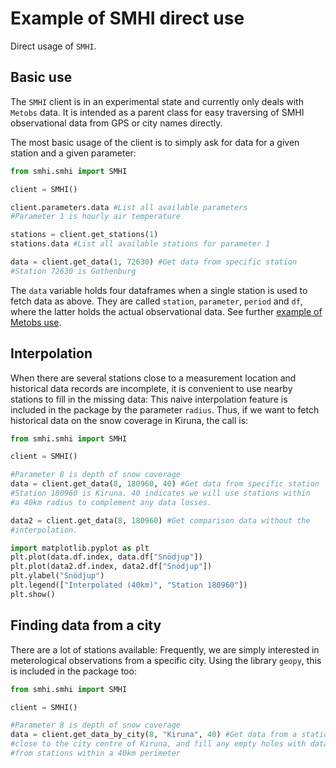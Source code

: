 # Example of SMHI direct use

Direct usage of `SMHI`.

## Basic use

The `SMHI` client is in an experimental state and currently only deals with `Metobs`
data. It is intended as a parent class for easy traversing of SMHI observational
data from GPS or city names directly.

The most basic usage of the client is to simply ask for data for a given station
and a given parameter:

```python
from smhi.smhi import SMHI

client = SMHI()

client.parameters.data #List all available parameters
#Parameter 1 is hourly air temperature

stations = client.get_stations(1) 
stations.data #List all available stations for parameter 1

data = client.get_data(1, 72630) #Get data from specific station
#Station 72630 is Gothenburg
```

The `data` variable holds four dataframes when a single station
is used to fetch data as above.
They are called `station`, `parameter`, `period` and `df`, where the latter holds
the actual observational data. See further
[example of Metobs use](/ifk-smhi/metobs-example/).

## Interpolation

When there are several stations close to a measurement location and historical data
records are incomplete, it is convenient to use nearby stations to fill in the missing
data: This naive interpolation feature is included in the package by the parameter
`radius`. Thus, if we want to fetch historical data on the snow coverage in Kiruna,
the call is:

```python
from smhi.smhi import SMHI

client = SMHI()

#Parameter 8 is depth of snow coverage
data = client.get_data(8, 180960, 40) #Get data from specific station
#Station 180960 is Kiruna. 40 indicates we will use stations within
#a 40km radius to complement any data losses.

data2 = client.get_data(8, 180960) #Get comparison data without the
#interpolation.

import matplotlib.pyplot as plt
plt.plot(data.df.index, data.df["Snödjup"])
plt.plot(data2.df.index, data2.df["Snödjup"])
plt.ylabel("Snödjup")
plt.legend(["Interpolated (40km)", "Station 180960"])
plt.show()
```

## Finding data from a city

There are a lot of stations available: Frequently, we are simply interested
in meterological observations from a specific city. Using the library `geopy`,
this is included in the package too:

```python
from smhi.smhi import SMHI

client = SMHI()

#Parameter 8 is depth of snow coverage
data = client.get_data_by_city(8, "Kiruna", 40) #Get data from a station
#close to the city centre of Kiruna, and fill any empty holes with data
#from stations within a 40km perimeter

```
